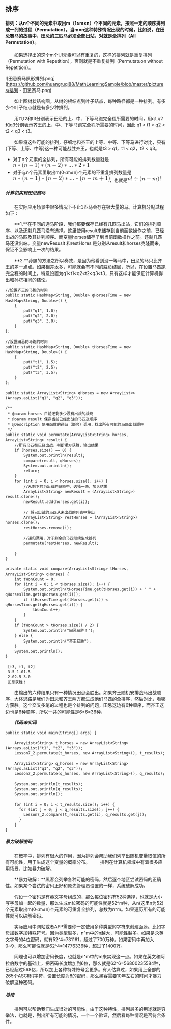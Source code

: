 ## 排序

#### 排列：从n个不同的元素中取出m（1≤m≤n）个不同的元素，按照一定的顺序排列成一列的过程（Permutation）。当m=n这种特殊情况出现的时候，比如说，在田忌赛马的故事中，田忌的三匹马必须全部出站，对就是全排列（All Permutation）。

　　如果选择出的这个m个UI元素可以有重复的，这样的排列就是重复排列（Permutation with Repetition），否则就是不重复排列（Permutatuon without Repetition）。


![田忌赛马队形排列.png](https://github.com/huangruqi88/MathLearningSample/blob/master/pictures/排列 - 田忌赛马.png)

　　如上图树状结构图。从树的根结点到叶子结点，每种路径都是一种排列。有多少个叶子结点就是有多少种排列。

　　用t1,t2和t3分别表示田忌的上、中、下等马跑完全程所需要的时间，用q1,q2和q3分别表示齐王的上、中、下等马跑完全程所需要的时间，因此 q1 < t1 < q2 < t2 < q3 < t3。

　　如果将这些可能的排列，仔细地和齐王的上等、中等、下等马进行对比，只有{下等、上等、中等}这一种可能战胜齐王，也就是t3 > q1，t1 < q2，t2 < q3。

+ 对于n个元素的全排列，所有可能的排列数量就是![排列n的阶乘.png](https://github.com/huangruqi88/MathLearningSample/blob/master/pictures/%E6%8E%92%E5%88%97n%E7%9A%84%E9%98%B6%E4%B9%98.png)
+ 对于与n个元素里取出m(0<m≤n)个元素的不重复排列数量是![不重复排列.png](https://github.com/huangruqi88/MathLearningSample/blob/master/pictures/%E4%B8%8D%E9%87%8D%E5%A4%8D%E6%8E%92%E5%88%97.png)，也就是![不重复排列2.png](https://github.com/huangruqi88/MathLearningSample/blob/master/pictures/%E4%B8%8D%E9%87%8D%E5%A4%8D%E6%8E%92%E5%88%972.png)


##### 计算机实现田忌赛马

　　在实际应用场景中很多情况下不止3匹马会存在极大量的马。计算机分配过程如下：

　　**1.**在不同的选马阶段，我们都要保存已经有几匹马出站，它们的排列顺序、以及还剩几匹马没有选择。这里使用result来储存到当前函数操作之前，已经出战的马匹及其排列顺序。而变量horses储存了到当前函数操作之前。还剩几匹马还没出站。变量newResuslt 和restHores 是分别从result和horses克隆而来，保证不会影响上一次的结果。

　　**2.**孙膑的方法之所以奏效，是因为他看到没一等马中，田忌的马只比齐王的差一点点。如果相差太多，可能就会有不同的胜负结局，所以，在设置马匹跑完全程的时间上。特意设置为q1<t1<q2<t2<q3<t3，只有这样才能保证计算机得出和孙膑相同的结论。

	//设置齐王的马跑的时间
    public static HashMap<String, Double> qHorsesTime = new HashMap<String, Double>() {
        {
            put("q1", 1.0);
            put("q2", 2.0);
            put("q3", 3.0);
        }
    };

    //设置田忌的马跑的时间
    public static HashMap<String, Double> tHorsesTime = new HashMap<String, Double>() {
        {
            put("t1", 1.5);
            put("t2", 2.5);
            put("t3", 3.5);
        }
    };

    public static ArrayList<String> qHorses = new ArrayList<>(Arrays.asList("q1", "q2", "q3"));

    /**
     * @param horses 目前还剩多少没有出战的战马
     * @param result 保存当前已经出战的马匹及顺序
     * @Description 使用函数的递归（嵌套）调用，找出所有可能的马匹出战顺序
     */
    public static void permutate(ArrayList<String> horses, ArrayList<String> result) {
        //所有马匹都已经出战，判断哪方获胜，输出结果
        if (horses.size() == 0) {
            System.out.println(result);
            compare(result, qHorses);
            System.out.println();
            return;
        }
        for (int i = 0; i < horses.size(); i++) {
            //从剩下的为出战的马匹中，选择一匹，加入结果
            ArrayList<String> newResult = (ArrayList<String>) result.clone();
            newResult.add(horses.get(i));

            // 将已出战的马匹从未出战的列表中移出
            ArrayList<String> restHorses = (ArrayList<String>) horses.clone();
            restHorses.remove(i);

            //递归调用，对于剩余的马匹继续生成排列
            permutate(restHorses, newResult);

        }
    }

    private static void compare(ArrayList<String> tHorses, ArrayList<String> qHorses) {
        int tWonCount = 0;
        for (int i = 0; i < tHorses.size(); i++) {
            System.out.println(tHorsesTime.get(tHorses.get(i)) + " " + qHorsesTime.get(qHorses.get(i)));
            if (tHorsesTime.get(tHorses.get(i)) < qHorsesTime.get(qHorses.get(i))) {
                tWonCount++;
            }
        }
        if (tWonCount > tHorses.size() / 2) {
            System.out.println("田忌获胜！");
        } else {
            System.out.println("齐王获胜");
        }
        System.out.println();
    }

	 [t3, t1, t2]
	 3.5 1.01.5 
	 2.02.5 3.0
	 田忌获胜！


　　由输出的六种结果只有一种情况田忌会胜出。如果齐王随机安排战马出战顺序，大体思路是我们为田忌和齐王两方都生成他们马匹的全排序，然后对比，看哪方获胜。这个交叉多笔的过程也是个排列的问题，田忌这边有6种顺序，而齐王这边也是6种顺序，所以一共的可能性是6*6=36种，

　　***代码未实现***

	
	public static void main(String[] args) {
    
	    ArrayList<String> t_horses = new ArrayList<String>(Arrays.asList("t1", "t2", "t3"));
	    Lesson7_2.permutate(t_horses, new ArrayList<String>(), t_results);
	    
	    ArrayList<String> q_horses = new ArrayList<String>(Arrays.asList("q1", "q2", "q3"));
	    Lesson7_2.permutate(q_horses, new ArrayList<String>(), q_results);
	    
	    System.out.println(t_results);
	    System.out.println(q_results);
	    System.out.println();
	    
	    for (int i = 0; i < t_results.size(); i++) {
	      for (int j = 0; j < q_results.size(); j++) {
	        Lesson7_2.compare(t_results.get(i), q_results.get(j));
	      }
	    }
	}
 

##### 暴力破解密码

　　在概率中，排列有很大的作用，因为排列会帮助我们列举出随机变量取值的所有可能性，用于生成这个变量的概率分布。
　　排列在计算机领域中有着很多应用场景，比如暴力破解。

　　**暴力破解：**黑客会列举各种可能的密码，然后逐个地区尝试密码的正确性。如果某个尝试的密码正好和原先管理员设置的一样，系统破解成功。

　　假设一个密码是有英文字母组成的，那么每位密码有52种选择，也就是大小写字母加一起的数量，那么生成m位密码的可能性就是52^m种，从n(这里n为52)个元素取出m(0<m≤n)个元素的可重复全排列，总数为n^m。如果遍历所有的可能性就可以破解密码。

　　实际应用中网站或者APP需要你一定使用多种类型的字符来创建面膜。比如字母加数字加特殊符号。因为类型越多，n^m中的n越大，可能性越多。如果是永英文字母的4位密码，就有52^4=731161，超过了700万种。如果密码中再加入0~9，那么可能性就是62^4=14776336种，超过了1400万。

　　同理也可以增加密码长度，也就是n^m中的m来实现这一点。如果在英文和阿拉伯数字的基础上，把密码长度增加到6位，那么就是62^6=56800235584种，已经超过568亿，所以加上各种特殊符号会更多。有人估算过，如果用上全部的265个ASCII码字符，设置长度为8的密码，那么黑客需要10年左右的时间才暴力破解这种密码。


##### 总结
　　排列可以帮助我们生成很对的可能性，由于这种特性，排列最多的用途就是穷举法，也就是，列出所有可能的情况，一个一个验证，然后看每种情况是否符合条件。
　　
